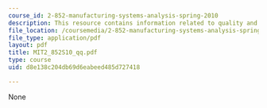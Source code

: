 ```yaml
---
course_id: 2-852-manufacturing-systems-analysis-spring-2010
description: This resource contains information related to quality and quantity.
file_location: /coursemedia/2-852-manufacturing-systems-analysis-spring-2010/d8e138c204db69d6eabeed485d727418_MIT2_852S10_qq.pdf
file_type: application/pdf
layout: pdf
title: MIT2_852S10_qq.pdf
type: course
uid: d8e138c204db69d6eabeed485d727418

---
```

None